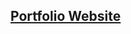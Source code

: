 <a href="[http:/mathanprasannakumar.github.io](https://mathanprasannakumar.github.io/)https://mathanprasannakumar.github.io/"><h2>Portfolio Website</h2></a>
